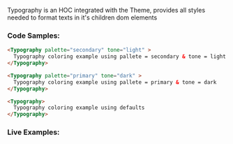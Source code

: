 Typography is an HOC integrated with the Theme, provides all styles needed to format texts in it's children dom elements

### Code Samples: 

```html
<Typography palette="secondary" tone="light" >
  Typography coloring example using pallete = secondary & tone = light 
</Typography>
```

```html
<Typography palette="primary" tone="dark" >
  Typography coloring example using pallete = primary & tone = dark 
</Typography>
```

```html
<Typography>
  Typography coloring example using defaults
</Typography>
```

### Live Examples: 
